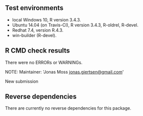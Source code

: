 ## Test environments
* local Windows 10, R version 3.4.3.
* Ubuntu 14.04 (on Travis-CI), R version 3.4.3, R-oldrel, R-devel.
* Redhat 7.4, version R.4.3.
* win-builder (R-devel).

## R CMD check results
There were no ERRORs or WARNINGs. 

NOTE: Maintainer: 'Jonas Moss <jonas.gjertsen@gmail.com>'

New submission

## Reverse dependencies
There are currently no reverse dependencies for this package.
